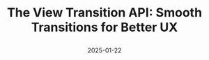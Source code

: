 ---
date: 2025-01-22
title: >
    The View Transition API: Smooth Transitions for Better UX 
cardTitle: >
    The View Transition API: Smooth Transitions for Better UX
icons: ["fa-js","fa-css"]
tags: ["project"]
eyebrow: Component
imageTablet: /assets/view-transition-tablet.jpg
imageBreakout: /assets/view-transition-breakout.png
imageAlt:
blurb: Slide in and explore the coolest API since, well ever. Whether you're using the default crossfade or custom CSS animations, this API is like a salve for your animation weary soul.
description: The View Transition API allows developers to easily create custom transitions between different states and pages. Smooth transitions can reduce the effort needed to navigate, can help users understand where they are within your site, and can making pages feel faster and more responsive. In this video tutorial I demonstrate how to leverage the crossfade provided by the API, and even show how to customize the transitions using CSS animations.
buttons: ["Live Demo", "Video Tutorial", "Github Repo"]
urls: [
    "https://gallery-view-transition.netlify.app/",
    "https://www.youtube.com/watch?v=DtErR1UUyiU",
    "https://github.com/Alliemack77/view-transitions-photo-gallery",
]
---
